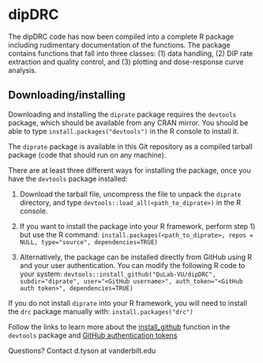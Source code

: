 # dipDRC
The dipDRC code has now been compiled into a complete R package including rudimentary documentation of the functions. The package contains functions that fall into three classes:
(1) data handling, (2) DIP rate extraction and quality control, and (3) plotting and dose-response curve analysis.

## Downloading/installing
Downloading and installing the `diprate` package requires the `devtools` package, which should be available from any CRAN mirror. You should be able to type `install.packages("devtools")` in the R console to install it.

The `diprate` package is available in this Git repository as a compiled tarball package (code that should run on any machine).

There are at least three different ways for installing the package, once you have the `devtools` package installed:
1) Download the tarball file, uncompress the file to unpack the `diprate` directory, and type `devtools::load_all(<path_to_diprate>)` in the R console.

2) If you want to install the package into your R framework, perform step 1) but use the R command: 
`install.packages(<path_to_diprate>, repos = NULL, type="source", dependencies=TRUE)`

3) Alternatively, the package can be installed directly from GitHub using R and your user authentication. You can modify the following R code to your system:
`devtools::install_github("QuLab-VU/dipDRC", subdir="diprate", user="<GitHub username>", auth_token="<GitHub auth token>", dependencies=TRUE)`

If you do not install `diprate` into your R framework, you will need to install the `drc` package manually with: `install.packages("drc")`

Follow the links to learn more about the [install_github](https://www.rdocumentation.org/packages/devtools/versions/1.13.3/topics/install_github) function in the `devtools` package and [GitHub authentication tokens](https://github.com/settings/tokens) 

Questions? Contact d.tyson at vanderbilt.edu

